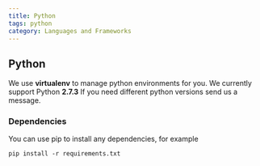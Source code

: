 ```yaml
---
title: Python
tags: python
category: Languages and Frameworks
---
```


## Python

We use **virtualenv** to manage python environments for you. We currently support Python **2.7.3** If you need different python versions send us a message.

### Dependencies
You can use pip to install any dependencies, for example

    pip install -r requirements.txt
